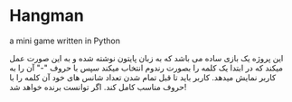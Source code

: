 # Hangman
a mini game written in Python

این پروژه یک بازی ساده می باشد که به زبان پایتون نوشته شده و به این صورت عمل میکند که در ابتدا یک کلمه را بصورت رندوم انتخاب میکند سپس با حروف "-" آن را به کاربر نمایش میدهد. کاربر باید تا قبل تمام شدن تعداد شانس های خود آن کلمه را با حروف مناسب کامل کند. اگر توانست برنده خواهد شد!